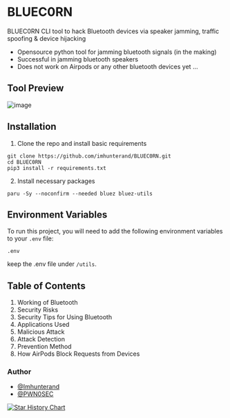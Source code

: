 # BLUEC0RN
BLUEC0RN CLI tool to hack Bluetooth devices via speaker jamming, traffic spoofing &amp; device hijacking
- Opensource python tool for jamming bluetooth signals (in the making)
- Successful in jamming bluetooth speakers
- Does not work on Airpods or any other bluetooth devices yet ...

## Tool Preview
![image](https://github.com/imhunterand/BLUEC0RN/assets/109766416/37416a9d-3277-4c20-b5d6-9994caf94ca4) 
 

## Installation

1. Clone the repo and install basic requirements 
```
git clone https://github.com/imhunterand/BLUEC0RN.git
cd BLUEC0RN
pip3 install -r requirements.txt 
```
2. Install necessary packages
```
paru -Sy --noconfirm --needed bluez bluez-utils  
``` 
## Environment Variables

To run this project, you will need to add the following environment variables to your `.env` file:

```plaintext
.env 
```
keep the .env file under `/utils`.

## Table of Contents
1. Working of Bluetooth
2. Security Risks
3. Security Tips for Using Bluetooth
4. Applications Used
5. Malicious Attack
6. Attack Detection
7. Prevention Method
8. How AirPods Block Requests from Devices

### Author

- [@Imhunterand](https://www.github.com/imhunterand)
- [@PWN0SEC](https://www.github.com/pwn0sec)


[![Star History Chart](https://api.star-history.com/svg?repos=imhunterand/BLUEC0RN&type=Date)](https://star-history.com/#imhunterand/ApachSAL&Date)
